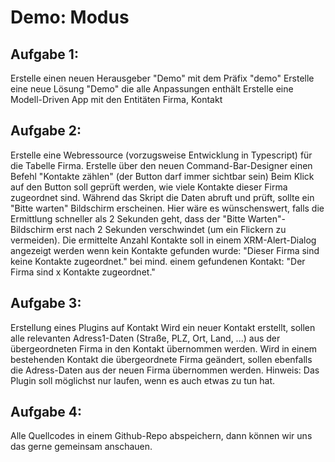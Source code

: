 # Demo: Modus
## Aufgabe 1:
Erstelle einen neuen Herausgeber "Demo" mit dem Präfix "demo"
Erstelle eine neue Lösung "Demo" die alle Anpassungen enthält
Erstelle eine Modell-Driven App mit den Entitäten Firma, Kontakt

## Aufgabe 2:
Erstelle eine Webressource (vorzugsweise Entwicklung in Typescript) für die Tabelle Firma.
Erstelle über den neuen Command-Bar-Designer einen Befehl "Kontakte zählen" (der Button darf immer sichtbar sein)
Beim Klick auf den Button soll geprüft werden, wie viele Kontakte dieser Firma zugeordnet sind.
Während das Skript die Daten abruft und prüft, sollte ein "Bitte warten" Bildschirm erscheinen.
Hier wäre es wünschenswert, falls die Ermittlung schneller als 2 Sekunden geht, dass der "Bitte Warten"-Bildschirm erst nach 2 Sekunden verschwindet (um ein Flickern zu vermeiden). 
Die ermittelte Anzahl Kontakte soll in einem XRM-Alert-Dialog angezeigt werden
wenn kein Kontakte gefunden wurde: "Dieser Firma sind keine Kontakte zugeordnet."
bei mind. einem gefundenen Kontakt: "Der Firma sind x Kontakte zugeordnet."

## Aufgabe 3:
Erstellung eines Plugins auf Kontakt
Wird ein neuer Kontakt erstellt, sollen alle relevanten Adress1-Daten (Straße, PLZ, Ort, Land, ...) aus der übergeordneten Firma in den Kontakt übernommen werden.
Wird in einem bestehenden Kontakt die übergeordnete Firma geändert, sollen ebenfalls die Adress-Daten aus der neuen Firma übernommen werden.
Hinweis: Das Plugin soll möglichst nur laufen, wenn es auch etwas zu tun hat.

## Aufgabe 4: 
Alle Quellcodes in einem Github-Repo abspeichern, dann können wir uns das gerne gemeinsam anschauen.
